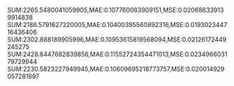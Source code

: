 SUM:2265.5480041059905,MAE:0.107760083909151,MSE:0.020686339139914838
SUM:2186.5791627220005,MAE:0.10400395560892316,MSE:0.019302344716436406
SUM:2302.888189905996,MAE:0.10953615819568094,MSE:0.02126172449245275
SUM:2428.8447682839856,MAE:0.11552724354471013,MSE:0.023496603179729944
SUM:2230.5823227949945,MAE:0.10609695218773757,MSE:0.020014929057281697